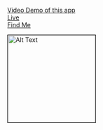 [Video Demo of this app](https://drive.google.com/file/d/1uz8BaPoXOiP8MJArtKWIngD1dBK3SnEL/view?usp=sharing)
<br/>
[Live](https://profiles-crup-api.vercel.app/)
<br/>
[Find Me](https://profiles-crup-api.vercel.app/api/users/678261c62a532cfb23a1f361)
<div>
   <img src="https://media2.giphy.com/media/v1.Y2lkPTc5MGI3NjExMHEwZjF2b2pocWx2cmdxcWtmdzlkM24ydm9xdDR3bXd5empiMjVkYyZlcD12MV9pbnRlcm5hbF9naWZfYnlfaWQmY3Q9Zw/78XCFBGOlS6keY1Bil/giphy.gif" alt="Alt Text" style="width:200px; height:200px; border:1px solid black; overflow:hidden;">
</div>
<br/>
